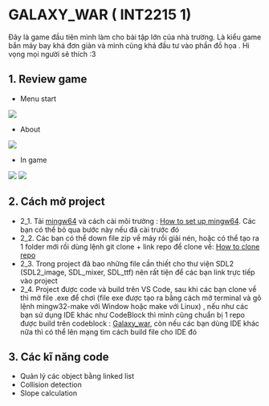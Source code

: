 # GALAXY_WAR ( INT2215 1)
Đây là game đầu tiên mình làm cho bài tập lớn của nhà trường. Là kiểu game bắn máy bay khá đơn giản và mình cũng khá đầu tư vào phần đồ họa . Hi vọng mọi người sẽ thích :3
## 1. Review game
- Menu start
<img src="https://i.imgur.com/Bwhfl9B.jpg">

- About
<img src="https://i.imgur.com/133R51y.jpg">

- In game
<img src="https://i.imgur.com/tlNCkax.jpeg">

<img src = "https://i.imgur.com/ezzby3h.jpg">

## 2. Cách mở project
- 2_1. Tải [mingw64](https://sourceforge.net/projects/mingw-w64/files/) và cách cài môi trường : [How to set up mingw64](https://www.geeksforgeeks.org/installing-mingw-tools-for-c-c-and-changing-environment-variable/). Các bạn có thể bỏ qua bước này nếu đã cài trước đó 
- 2_2. Các bạn có thể down file zip về máy rồi giải nén, hoặc có thể tạo ra 1 folder mới rồi dùng lệnh git clone + link repo để clone về: [How to clone repo](https://docs.github.com/en/repositories/creating-and-managing-repositories/cloning-a-repository)
- 2_3. Trong project đã bao những file cần thiết cho thư viện SDL2 (SDL2_image, SDL_mixer, SDL_ttf) nên rất tiện để các bạn link trực tiếp vào project
- 2_4. Project được code và build trên VS Code, sau khi các bạn clone về thì mở file .exe để chơi (file exe được tạo ra bằng cách mở terminal và gõ lệnh mingw32-make với Window hoặc make với Linux) , nếu như các bạn sử dụng IDE khác như CodeBlock thì mình cũng chuẩn bị 1 repo được build trên codeblock : [Galaxy_war](https://github.com/HinmQ21/galaxy_war), còn nếu các bạn dùng IDE khác nữa thì có thể lên mạng tìm cách build file cho IDE đó 

## 3. Các kĩ năng code 
- Quản lý các object bằng linked list
- Collision detection
- Slope calculation


